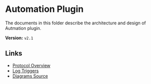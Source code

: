 # Automation Plugin

The documents in this folder describe the architecture and design of Autmation plugin.

**Version:** `v2.1`

## Links

- [Protocol Overview](./PROTOCOL_v21.md)
- [Log Triggers](./LOG_TRIGGERS.md)
- [Diagrams Source](https://miro.com/app/board/uXjVPntyh4E=/)